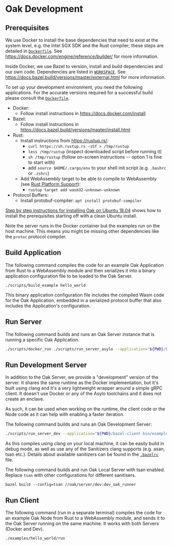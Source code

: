 # Oak Development

## Prerequisites

We use Docker to install the base dependencies that need to exist at the system
level, e.g. the Intel SGX SDK and the Rust compiler; these steps are detailed in
[`Dockerfile`](/Dockerfile). See
https://docs.docker.com/engine/reference/builder/ for more information.

Inside Docker, we use Bazel to version, install and build dependencies and our
own code. Dependencies are listed in [`WORKSPACE`](/WORKSPACE). See
https://docs.bazel.build/versions/master/external.html for more information.

To set up your development environment, you need the following applications. For
the accurate versions required for a successful build please consult the
[`Dockerfile`](/Dockerfile).

- Docker:
  - Follow install instructions in https://docs.docker.com/install
- Bazel:
  - Follow install instructions in
    https://docs.bazel.build/versions/master/install.html
- Rust:
  - Install instructions from https://rustup.rs/:
    - `curl https://sh.rustup.rs -sSf > /tmp/rustup`
    - `less /tmp/rustup` (inspect downloaded script before running it)
    - `sh /tmp/rustup` (follow on-screen instructions -- option 1 is fine to
      start with)
    - add `source $HOME/.cargo/env` to your shell init script (e.g. `.bashrc` or
      `.zshrc`)
  - Add WebAssembly target to be able to compile to WebAssembly (see
    [Rust Platform Support](https://forge.rust-lang.org/release/platform-support.html)):
    - `rustup target add wasm32-unknown-unknown`
- Protocol Buffers:
  - Install protobuf-compiler: `apt install protobuf-compiler`

[Step by step instructions for installing Oak on Ubuntu 18.04](/INSTALL.md)
shows how to install the prerequisites starting off with a clean Ubuntu install.

Note the server runs in the Docker container but the examples run on the host
machine. This means you might be missing other dependencies like the `protoc`
protocol compiler.

## Build Application

The following command compiles the code for an example Oak Application from Rust
to a WebAssembly module and then serializes it into a binary application
configuration file to be loaded to the Oak Server.

`./scripts/build_example hello_world`

This binary application configuration file includes the compiled Wasm code for
the Oak Application, embedded in a serialized protocol buffer that also includes
the Application's configuration.

## Run Server

The following command builds and runs an Oak Server instance that is running a
specific Oak Application.

```bash
./scripts/docker_run ./scripts/run_server_asylo --application="${PWD}/bazel-client-bin/examples/hello_world/config/config.bin"
```

## Run Development Server

In addition to the Oak Server, we provide a "development" version of the server.
It shares the same runtime as the Docker implementation, but it's built using
clang and it's a very lightweight wrapper around a simple gRPC client. It
doesn't use Docker or any of the Asylo toolchains and it does not create an
enclave.

As such, it can be used when working on the runtime, the client code or the Node
code as it can help with enabling a faster iteration.

The following command builds and runs an Oak Development Server:

```bash
./scripts/run_server_dev --application="${PWD}/bazel-client-bin/examples/hello_world/config/config.bin"
```

As this compiles using clang on your local machine, it can be easily build in
debug mode, as well as use any of the Sanitizers clang supports (e.g. asan, tsan
etc.). Details about available sanitizers can be found in the
[`.bazelrc`](/.bazelrc) file.

The following command builds and run Oak Local Server with tsan enabled. Replace
`tsan` with other configurations for different sanitisers.

`bazel build --config=tsan //oak/server/dev:dev_oak_runner`

## Run Client

The following command (run in a separate terminal) compiles the code for an
example Oak Node from Rust to a WebAssembly module, and sends it to the Oak
Server running on the same machine. It works with both Servers (Docker and Dev).

`./examples/hello_world/run`
